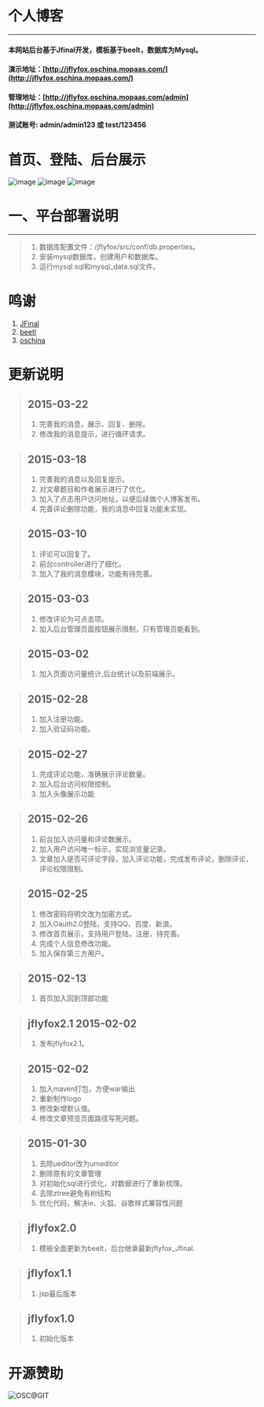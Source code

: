 # 个人博客
------------------------

#### 本网站后台基于Jfinal开发，模板基于beelt，数据库为Mysql。 ####
#### 演示地址：[http://jflyfox.oschina.mopaas.com/](http://jflyfox.oschina.mopaas.com/) ####
#### 管理地址：[http://jflyfox.oschina.mopaas.com/admin](http://jflyfox.oschina.mopaas.com/admin)  ####
#### 测试账号: admin/admin123 或 test/123456  ####

# 首页、登陆、后台展示 #
![image](http://static.oschina.net/uploads/space/2015/0202/132448_RrZa_166354.jpg)
![image](http://static.oschina.net/uploads/space/2015/0202/132545_qlWx_166354.jpg)
![image](http://static.oschina.net/uploads/space/2015/0202/132559_bxcq_166354.jpg)

# 一、平台部署说明 #
------------------------
> 1. 数据库配置文件：/jflyfox/src/conf/db.properties。
> 2. 安装mysql数据库，创建用户和数据库。
> 3. 运行mysql.sql和mysql_data.sql文件。

# 鸣谢
 1. [JFinal](http://www.oschina.net/p/jfinal)
 2. [beetl](http://ibeetl.com/community/)
 3. [oschina](http://www.oschina.net/)

# 更新说明
>## 2015-03-22
> 1. 完善我的消息，展示、回复、删除。
> 2. 修改我的消息提示，进行循环请求。

>## 2015-03-18
> 1. 完善我的消息以及回复提示。
> 2. 对文章题目和作者展示进行了优化。
> 3. 加入了点击用户访问地址，以便后续做个人博客发布。
> 4. 完善评论删除功能，我的消息中回复功能未实现。

>## 2015-03-10
> 1. 评论可以回复了。
> 2. 前台controller进行了细化。
> 3. 加入了我的消息模块，功能有待完善。

>## 2015-03-03
> 1. 修改评论为可点击项。
> 2. 加入后台管理页面按钮展示限制，只有管理员能看到。

>## 2015-03-02
> 1. 加入页面访问量统计,后台统计以及前端展示。

>## 2015-02-28
> 1. 加入注册功能。
> 2. 加入验证码功能。

>## 2015-02-27
> 1. 完成评论功能，准确展示评论数量。
> 2. 加入后台访问权限控制。
> 3. 加入头像展示功能

>## 2015-02-26
> 1. 前台加入访问量和评论数展示。
> 2. 加入用户访问唯一标示，实现浏览量记录。
> 3. 文章加入是否可评论字段，加入评论功能，完成发布评论，删除评论，评论权限限制。

>## 2015-02-25
> 1. 修改密码将明文改为加密方式。
> 2. 加入Oauth2.0登陆，支持QQ、百度、新浪。
> 3. 修改首页展示，支持用户登陆，注册，待完善。
> 4. 完成个人信息修改功能。
> 5. 加入保存第三方用户。

>## 2015-02-13
> 1. 首页加入回到顶部功能

>## jflyfox2.1 2015-02-02
> 1. 发布jflyfox2.1。

>## 2015-02-02
> 1. 加入maven打包，方便war输出
> 2. 重新制作logo
> 3. 修改新增默认值。
> 4. 修改文章预览页面路径写死问题。

>## 2015-01-30
> 1. 去除ueditor改为umeditor
> 2. 删除原有的文章管理
> 3. 对初始化sql进行优化，对数据进行了重新梳理。
> 4. 去除ztree避免有树结构
> 5. 优化代码，解决ie、火狐、谷歌样式兼容性问题

>## jflyfox2.0
> 1. 模板全面更新为beelt，后台继承最新jflyfox_Jfinal.

>## jflyfox1.1
> 1. jsp最后版本

>## jflyfox1.0
> 1. 初始化版本

# 开源赞助
![OSC@GIT](http://static.oschina.net/uploads/space/2015/0213/104940_ZKNb_166354.png "开源赞助我(支付宝)")
